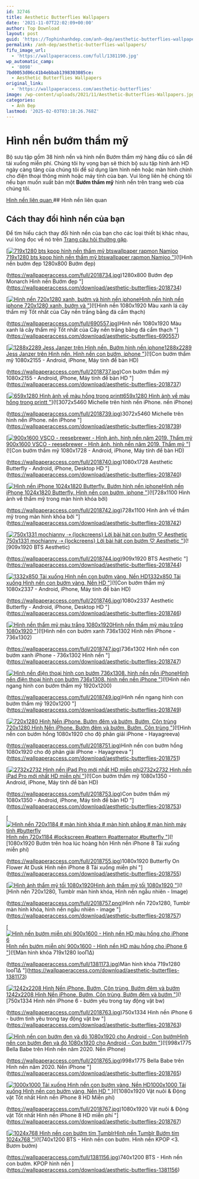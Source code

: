 ```yaml
---
id: 32746
title: Aesthetic Butterflies Wallpapers
date: '2021-11-07T22:02:09+00:00'
author: Top Download
layout: post
guid: 'https://Tophinhanhdep.com/anh-dep/aesthetic-butterflies-wallpapers/'
permalink: /anh-dep/aesthetic-butterflies-wallpapers/
fifu_image_url:
  - 'https://wallpaperaccess.com/full/1381190.jpg'
wp_automatic_camp:
  - '8098'
7bd0053d06c41b4ebbab1398303085ce:
  - Aesthetic Butterflies Wallpapers
original_link:
  - 'https://wallpaperaccess.com/aesthetic-butterflies'
image: /wp-content/uploads/2021/11/Aesthetic-Butterflies-Wallpapers.jpg
categories:
  - Ảnh Đẹp
lastmod: '2025-02-03T03:18:26.768Z'
---
```

# Hình nền bướm thẩm mỹ

Bộ sưu tập gồm 38 hình nền và hình nền Bướm thẩm mỹ hàng đầu có sẵn để tải xuống miễn phí. Chúng tôi hy vọng bạn sẽ thích bộ sưu tập hình ảnh HD ngày càng tăng của chúng tôi để sử dụng làm hình nền hoặc màn hình chính cho điện thoại thông minh hoặc máy tính của bạn. Vui lòng liên hệ chúng tôi nếu bạn muốn xuất bản một **Bướm thẩm mỹ** hình nền trên trang web của chúng tôi.

[Hình nền liên quan ](#related) ## Hình nền liên quan

## Cách thay đổi hình nền của bạn

Để tìm hiểu cách thay đổi hình nền của bạn cho các loại thiết bị khác nhau, vui lòng đọc về nó trên [Trang câu hỏi thường gặp](https://tophinhanhdep.com/faq/).

  
[[![719x1280 bts kpop hình nền thẩm mỹ btswallpaper rapmon Namjoo](https://wallpaperaccess.com/full/1381190.jpg)719x1280 bts kpop hình nền thẩm mỹ btswallpaper rapmon Namjoo "](https://wallpaperaccess.com/download/aesthetic-butterflies-1381190)](![Hình nền bướm đẹp 1280x800 Bướm đẹp)

(https://wallpaperaccess.com/full/2018734.jpg)1280x800 Bướm đẹp Monarch Hình nền Bướm đẹp "](https://wallpaperaccess.com/download/aesthetic-butterflies-2018734)

[[![Hình nền 720x1280 xanh, bướm và hình nền iphone](https://wallpaperaccess.com/full/2018735.jpg)Hình nền hình nền iphone 720x1280 xanh, bướm và "](https://wallpaperaccess.com/download/aesthetic-butterflies-2018735)](![Hình nền 1080x1920 Màu xanh lá cây thẩm mỹ Tốt nhất của Cây nền trắng bằng đá cẩm thạch)

(https://wallpaperaccess.com/full/690557.jpg)Hình nền 1080x1920 Màu xanh lá cây thẩm mỹ Tốt nhất của Cây nền trắng bằng đá cẩm thạch "](https://wallpaperaccess.com/download/aesthetic-butterflies-690557)

[[![1288x2289 Jess Janzer trên Hình nền.  Bướm hình nền iphone](https://wallpaperaccess.com/full/2018736.jpg)1288x2289 Jess Janzer trên Hình nền. Hình nền con bướm, iphone "](https://wallpaperaccess.com/download/aesthetic-butterflies-2018736)](![Con bướm thẩm mỹ 1080x2155 - Android, iPhone, Máy tính để bàn HD)

(https://wallpaperaccess.com/full/2018737.jpg)Con bướm thẩm mỹ 1080x2155 - Android, iPhone, Máy tính để bàn HD "](https://wallpaperaccess.com/download/aesthetic-butterflies-2018737)

[[![659x1280 Hình ảnh về màu hồng trong printt](https://wallpaperaccess.com/full/2018738.jpg)659x1280 Hình ảnh về màu hồng trong printt "](https://wallpaperaccess.com/download/aesthetic-butterflies-2018738)](![3072x5460 Michelle trên hình nền iPhone.  nền iPhone)

(https://wallpaperaccess.com/full/2018739.jpg)3072x5460 Michelle trên hình nền iPhone. nền iPhone "](https://wallpaperaccess.com/download/aesthetic-butterflies-2018739)

[[![900x1600 VSCO - reesebrewer - Hình ảnh.  hình nền năm 2019. Thẩm mỹ](https://wallpaperaccess.com/full/1390274.jpg)900x1600 VSCO - reesebrewer - Hình ảnh. hình nền năm 2019. Thẩm mỹ "](https://wallpaperaccess.com/download/aesthetic-butterflies-1390274)](![Con bướm thẩm mỹ 1080x1728 - Android, iPhone, Máy tính để bàn HD)

(https://wallpaperaccess.com/full/2018740.jpg)1080x1728 Aesthetic Butterfly - Android, iPhone, Desktop HD "](https://wallpaperaccess.com/download/aesthetic-butterflies-2018740)

[[![Hình nền iPhone 1024x1820 Butterfly.  Bướm hình nền iphone](https://wallpaperaccess.com/full/2018741.png)Hình nền iPhone 1024x1820 Butterfly. Hình nền con bướm, iphone "](https://wallpaperaccess.com/download/aesthetic-butterflies-2018741)](![728x1100 Hình ảnh về thẩm mỹ trong màn hình khóa bởi)

(https://wallpaperaccess.com/full/2018742.jpg)728x1100 Hình ảnh về thẩm mỹ trong màn hình khóa bởi "](https://wallpaperaccess.com/download/aesthetic-butterflies-2018742)

[[![750x1331 mochianny ⇢ {lockcreens} Lời bài hát con bướm ♡ Aesthetic](https://wallpaperaccess.com/full/2018743.jpg)750x1331 mochianny ⇢ {lockcreens} Lời bài hát con bướm ♡ Aesthetic "](https://wallpaperaccess.com/download/aesthetic-butterflies-2018743)](![909x1920 BTS Aesthetic)

(https://wallpaperaccess.com/full/2018744.jpg)909x1920 BTS Aesthetic "](https://wallpaperaccess.com/download/aesthetic-butterflies-2018744)

[[![1332x850 Tải xuống Hình nền con bướm vàng, Nền HD](https://wallpaperaccess.com/full/2018745.jpg)1332x850 Tải xuống Hình nền con bướm vàng, Nền HD "](https://wallpaperaccess.com/download/aesthetic-butterflies-2018745)](![Con bướm thẩm mỹ 1080x2337 - Android, iPhone, Máy tính để bàn HD)

(https://wallpaperaccess.com/full/2018746.jpg)1080x2337 Aesthetic Butterfly - Android, iPhone, Desktop HD "](https://wallpaperaccess.com/download/aesthetic-butterflies-2018746)

[[![Hình nền thẩm mỹ màu trắng 1080x1920](https://wallpaperaccess.com/full/1390270.png)Hình nền thẩm mỹ màu trắng 1080x1920 "](https://wallpaperaccess.com/download/aesthetic-butterflies-1390270)](![Hình nền con bướm xanh 736x1302 Hình nền iPhone - 736x1302)

(https://wallpaperaccess.com/full/2018747.jpg)736x1302 Hình nền con bướm xanh iPhone - 736x1302 Hình nền "](https://wallpaperaccess.com/download/aesthetic-butterflies-2018747)

[[![Hình nền điện thoại hình con bướm 736x1308.  hình nền nền iPhone](https://wallpaperaccess.com/full/1150403.jpg)Hình nền điện thoại hình con bướm 736x1308. hình nền nền iPhone "](https://wallpaperaccess.com/download/aesthetic-butterflies-1150403)](![Hình nền ngang hình con bướm thẩm mỹ 1920x1200)

(https://wallpaperaccess.com/full/2018749.jpg)Hình nền ngang hình con bướm thẩm mỹ 1920x1200 "](https://wallpaperaccess.com/download/aesthetic-butterflies-2018749)

[[![720x1280 Hình Nền iPhone.  Bướm đêm và bướm, Bướm, Côn trùng](https://wallpaperaccess.com/full/2018750.jpg)720x1280 Hình Nền iPhone. Bướm đêm và bướm, Bướm, Côn trùng "](https://wallpaperaccess.com/download/aesthetic-butterflies-2018750)](![Hình nền con bướm hồng 1080x1920 cho độ phân giải iPhone - Hayagreeva)

(https://wallpaperaccess.com/full/2018751.jpg)Hình nền con bướm hồng 1080x1920 cho độ phân giải iPhone - Hayagreeva "](https://wallpaperaccess.com/download/aesthetic-butterflies-2018751)

[[![2732x2732 Hình nền iPad Pro mới nhất HD miễn phí](https://wallpaperaccess.com/full/2018752.jpg)2732x2732 Hình nền iPad Pro mới nhất HD miễn phí "](https://wallpaperaccess.com/download/aesthetic-butterflies-2018752)](![Con bướm thẩm mỹ 1080x1350 - Android, iPhone, Máy tính để bàn HD)

(https://wallpaperaccess.com/full/2018753.jpg)Con bướm thẩm mỹ 1080x1350 - Android, iPhone, Máy tính để bàn HD "](https://wallpaperaccess.com/download/aesthetic-butterflies-2018753)

[[![Hình nền 720x1184 # màn hình khóa # màn hình phẳng # màn hình máy tính #butterfly](https://wallpaperaccess.com/full/2018754.jpg)Hình nền 720x1184 #lockscreen #pattern #patternator #butterfly "](https://wallpaperaccess.com/download/aesthetic-butterflies-2018754)](![1080x1920 Bướm trên hoa lúc hoàng hôn Hình nền iPhone 8 Tải xuống miễn phí)

(https://wallpaperaccess.com/full/2018755.jpg)1080x1920 Butterfly On Flower At Dusk Hình nền iPhone 8 Tải xuống miễn phí "](https://wallpaperaccess.com/download/aesthetic-butterflies-2018755)

[[![Hình ảnh thẩm mỹ tối 1080x1920](https://wallpaperaccess.com/full/2018756.jpg)Hình ảnh thẩm mỹ tối 1080x1920 "](https://wallpaperaccess.com/download/aesthetic-butterflies-2018756)](![Hình nền 720x1280, Tumblr màn hình khóa, Hình nền ngẫu nhiên - Image)

(https://wallpaperaccess.com/full/2018757.png)Hình nền 720x1280, Tumblr màn hình khóa, hình nền ngẫu nhiên - image "](https://wallpaperaccess.com/download/aesthetic-butterflies-2018757)

[[![Hình nền bướm miễn phí 900x1600 - Hình nền HD màu hồng cho iPhone 6](https://wallpaperaccess.com/full/2018759.jpg)Hình nền bướm miễn phí 900x1600 - Hình nền HD màu hồng cho iPhone 6 "](https://wallpaperaccess.com/download/aesthetic-butterflies-2018759)](![Màn hình khóa 719x1280 looΠΔ)

(https://wallpaperaccess.com/full/1381173.jpg)Màn hình khóa 719x1280 looΠΔ "](https://wallpaperaccess.com/download/aesthetic-butterflies-1381173)

[[![1242x2208 Hình Nền iPhone.  Bướm, Côn trùng, Bướm đêm và bướm](https://wallpaperaccess.com/full/2018762.jpg)1242x2208 Hình Nền iPhone. Bướm, Côn trùng, Bướm đêm và bướm "](https://wallpaperaccess.com/download/aesthetic-butterflies-2018762)](![750x1334 Hình nền iPhone 6 - bướm yêu trong tay động vật bw)

(https://wallpaperaccess.com/full/2018763.jpg)750x1334 Hình nền iPhone 6 - bướm tình yêu trong tay động vật bw "](https://wallpaperaccess.com/download/aesthetic-butterflies-2018763)

[[![Hình nền con bướm đen và đỏ 1080x1920 cho Android - Con bướm](https://wallpaperaccess.com/full/1440747.jpg)Hình nền con bướm đen và đỏ 1080x1920 cho Android - Con bướm "](https://wallpaperaccess.com/download/aesthetic-butterflies-1440747)](![998x1775 Bella Babe trên Hình nền năm 2020. Nền iPhone)

(https://wallpaperaccess.com/full/2018765.jpg)998x1775 Bella Babe trên Hình nền năm 2020. Nền iPhone "](https://wallpaperaccess.com/download/aesthetic-butterflies-2018765)

[[![1000x1000 Tải xuống Hình nền con bướm vàng, Nền HD](https://wallpaperaccess.com/full/2018766.jpg)1000x1000 Tải xuống Hình nền con bướm vàng, Nền HD " ](https://wallpaperaccess.com/download/aesthetic-butterflies-2018766)](![1080x1920 Vật nuôi & Động vật Tốt nhất Hình nền iPhone 8 HD Miễn phí)

(https://wallpaperaccess.com/full/2018767.jpg)1080x1920 Vật nuôi &amp; Động vật Tốt nhất Hình nền iPhone 8 HD miễn phí "](https://wallpaperaccess.com/download/aesthetic-butterflies-2018767)

[[![1024x768 Hình nền con bướm tím Tumblr](https://wallpaperaccess.com/full/2018769.png)Hình nền Tumblr Bướm tím 1024x768 "](https://wallpaperaccess.com/download/aesthetic-butterflies-2018769)](![740x1200 BTS - Hình nền con bướm.  Hình nền KPOP <3.  Bươm bướm)

(https://wallpaperaccess.com/full/1381156.jpg)740x1200 BTS - Hình nền con bướm. KPOP hình nền ](https://wallpaperaccess.com/download/aesthetic-butterflies-1381156)
